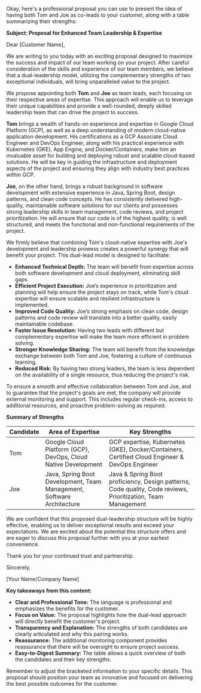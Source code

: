 Okay, here's a professional proposal you can use to present the idea of having both Tom and Joe as co-leads to your customer, along with a table summarizing their strengths:

**Subject: Proposal for Enhanced Team Leadership & Expertise**

Dear [Customer Name],

We are writing to you today with an exciting proposal designed to maximize the success and impact of our team working on your project. After careful consideration of the skills and experience of our team members, we believe that a dual-leadership model, utilizing the complementary strengths of two exceptional individuals, will bring unparalleled value to the project.

We propose appointing both **Tom** and **Joe** as team leads, each focusing on their respective areas of expertise. This approach will enable us to leverage their unique capabilities and provide a well-rounded, deeply skilled leadership team that can drive the project to success.

**Tom** brings a wealth of hands-on experience and expertise in Google Cloud Platform (GCP), as well as a deep understanding of modern cloud-native application development. His certifications as a GCP Associate Cloud Engineer and DevOps Engineer, along with his practical experience with Kubernetes (GKE), App Engine, and Docker/Containers, make him an invaluable asset for building and deploying robust and scalable cloud-based solutions. He will be key in guiding the infrastructure and deployment aspects of the project and ensuring they align with industry best practices within GCP.

**Joe**, on the other hand, brings a robust background in software development with extensive experience in Java, Spring Boot, design patterns, and clean code concepts. He has consistently delivered high-quality, maintainable software solutions for our clients and possesses strong leadership skills in team management, code reviews, and project prioritization. He will ensure that our code is of the highest quality, is well structured, and meets the functional and non-functional requirements of the project.

We firmly believe that combining Tom's cloud-native expertise with Joe's development and leadership prowess creates a powerful synergy that will benefit your project. This dual-lead model is designed to facilitate:

*   **Enhanced Technical Depth:** The team will benefit from expertise across both software development and cloud deployment, eliminating skill gaps.
*   **Efficient Project Execution:** Joe’s experience in prioritization and planning will help ensure the project stays on track, while Tom's cloud expertise will ensure scalable and resilient infrastructure is implemented.
*   **Improved Code Quality:** Joe’s strong emphasis on clean code, design patterns and code review will translate into a better quality, easily maintainable codebase.
*   **Faster Issue Resolution:** Having two leads with different but complementary expertise will make the team more efficient in problem solving.
*   **Stronger Knowledge Sharing:** The team will benefit from the knowledge exchange between both Tom and Joe, fostering a culture of continuous learning.
*   **Reduced Risk:** By having two strong leaders, the team is less dependent on the availability of a single resource, thus reducing the project's risk.

To ensure a smooth and effective collaboration between Tom and Joe, and to guarantee that the project's goals are met, the company will provide external monitoring and support. This includes regular check-ins, access to additional resources, and proactive problem-solving as required.

**Summary of Strengths**

| Candidate | Area of Expertise                                              | Key Strengths                                                                                                   |
| --------- | ------------------------------------------------------------ | ---------------------------------------------------------------------------------------------------------------- |
| Tom       | Google Cloud Platform (GCP), DevOps, Cloud Native Development | GCP expertise, Kubernetes (GKE), Docker/Containers, Certified Cloud Engineer & DevOps Engineer                 |
| Joe       | Java, Spring Boot Development, Team Management, Software Architecture     | Java & Spring Boot proficiency, Design patterns, Code quality, Code reviews, Prioritization, Team Management |

We are confident that this proposed dual-leadership structure will be highly effective, enabling us to deliver exceptional results and exceed your expectations. We are excited about the potential this structure offers and are eager to discuss this proposal further with you at your earliest convenience.

Thank you for your continued trust and partnership.

Sincerely,

[Your Name/Company Name]

**Key takeaways from this content:**

*   **Clear and Professional Tone:** The language is professional and emphasizes the benefits for the customer.
*   **Focus on Value:** The proposal highlights how the dual-lead approach will directly benefit the customer's project.
*   **Transparency and Explanation:** The strengths of both candidates are clearly articulated and why this pairing works.
*   **Reassurance:** The additional monitoring component provides reassurance that there will be oversight to ensure project success.
*   **Easy-to-Digest Summary:** The table allows a quick overview of both the candidates and their key strengths.

Remember to adjust the bracketed information to your specific details. This proposal should position your team as innovative and focused on delivering the best possible outcomes for the customer.
